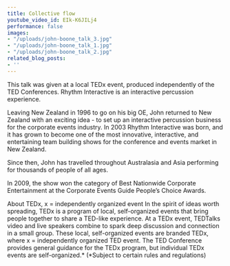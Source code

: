 ```yaml
---
title: Collective flow
youtube_video_id: EIk-K6JILj4
performance: false
images:
- "/uploads/john-boone_talk_3.jpg"
- "/uploads/john-boone_talk_1.jpg"
- "/uploads/john-boone_talk_2.jpg"
related_blog_posts:
- ''
---
```


This talk was given at a local TEDx event, produced independently of the TED Conferences. Rhythm Interactive is an interactive percussion experience.

Leaving New Zealand in 1996 to go on his big OE, John returned to New Zealand with an exciting idea - to set up an interactive percussion business for the corporate events industry. In 2003 Rhythm Interactive was born, and it has grown to become one of the most innovative, interactive, and entertaining team building shows for the conference and events market in New Zealand.

Since then, John has travelled throughout Australasia and Asia performing for thousands of people of all ages.

In 2009, the show won the category of Best Nationwide Corporate Entertainment at the Corporate Events Guide People’s Choice Awards.

About TEDx, x = independently organized event In the spirit of ideas worth spreading, TEDx is a program of local, self-organized events that bring people together to share a TED-like experience. At a TEDx event, TEDTalks video and live speakers combine to spark deep discussion and connection in a small group. These local, self-organized events are branded TEDx, where x = independently organized TED event. The TED Conference provides general guidance for the TEDx program, but individual TEDx events are self-organized.* (*Subject to certain rules and regulations)

